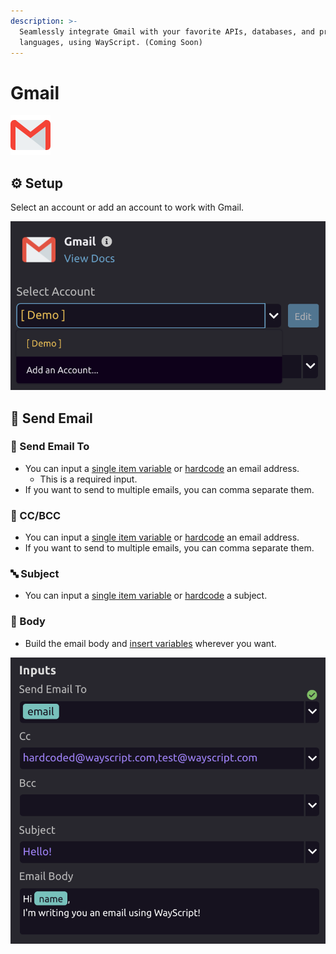 ```yaml
---
description: >-
  Seamlessly integrate Gmail with your favorite APIs, databases, and programming
  languages, using WayScript. (Coming Soon)
---
```


# Gmail

![Automate actions with Gmail.](../../.gitbook/assets/gmail.png)

## ⚙ Setup

Select an account or add an account to work with Gmail.

![Select or Add an Account](../../.gitbook/assets/screen-shot-2020-07-28-at-3.35.31-pm.png)

## 📧 Send Email

### 👤 Send Email To

* You can input a [single item variable](../../getting_started/variables.md#single-item) or [hardcode](../../getting_started/modules.md#option-two-hardcode-a-value) an email address.
  * This is a required input.
* If you want to send to multiple emails, you can comma separate them. 

### 👥 CC/BCC

* You can input a [single item variable](../../getting_started/variables.md#single-item) or [hardcode](../../getting_started/modules.md#option-two-hardcode-a-value) an email address.
* If you want to send to multiple emails, you can comma separate them. 

### 🔤 Subject

* You can input a [single item variable](../../getting_started/variables.md#single-item) or [hardcode](../../getting_started/modules.md#option-two-hardcode-a-value) a subject.

### 📝 Body

* Build the email body and [insert variables](../../getting_started/modules.md#option-one-insert-a-variable) wherever you want. 

![Gmail Setup Example](../../.gitbook/assets/screen-shot-2020-07-28-at-3.38.35-pm.png)

